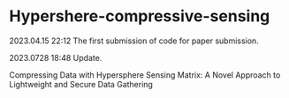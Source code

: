 # Hypershere-compressive-sensing
2023.04.15 22:12 The first submission of code for paper submission.

2023.0728 18:48 Update.

Compressing Data with Hypersphere Sensing Matrix: A Novel Approach to Lightweight and Secure Data Gathering
